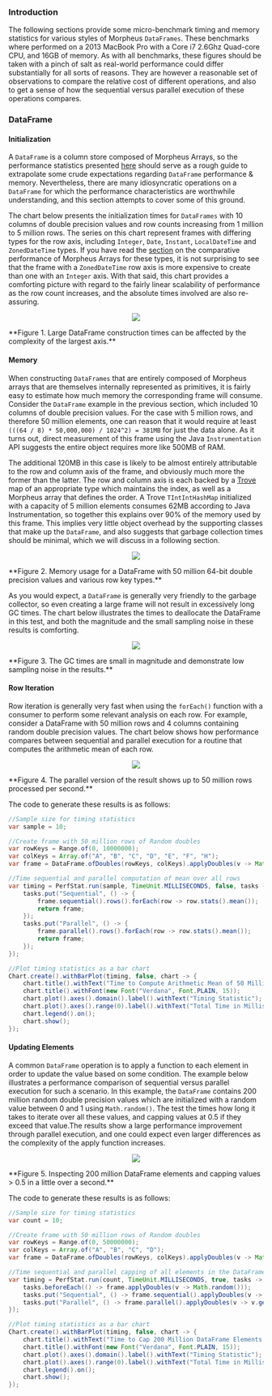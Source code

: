 ### Introduction

The following sections provide some micro-benchmark timing and memory statistics for various 
styles of Morpheus `DataFrames`. These benchmarks where performed on a 2013 MacBook Pro with a 
Core i7 2.6Ghz Quad-core CPU, and 16GB of memory. As with all benchmarks, these figures should 
be taken with a pinch of salt as real-world performance could differ substantially for all sorts 
of reasons. They are however a reasonable set of observations to compare the relative cost of 
different operations, and also to get a sense of how the sequential versus parallel execution 
of these operations compares.

### DataFrame
#### Initialization

A `DataFrame` is a column store composed of Morpheus Arrays, so the performance statistics presented
[here](https://www.d3xsystems.com/morpheus/array-perf) should serve as a rough guide to extrapolate some 
crude expectations regarding `DataFrame` performance & memory. Nevertheless, there are many idiosyncratic 
operations on a `DataFrame` for which the performance characteristics are worthwhile understanding, and 
this section attempts to cover some of this ground.

The chart below presents the initialization times for `DataFrames` with 10 columns of double precision
values and row counts increasing from 1 million to 5 million rows. The series on this chart represent 
frames with differing types for the row axis, including `Integer`, `Date`, `Instant`, `LocalDateTime` 
and `ZonedDateTime` types. If you have read the [section](https://www.d3xsystems.com/morpheus/array-perf) 
on the comparative performance of Morpheus Arrays for these types, it is not surprising to see that the 
frame with a `ZonedDateTime` row axis is more expensive to create than one with an `Integer` axis. With 
that said, this chart provides a comforting picture with regard to the fairly linear scalability of 
performance as the row count increases, and the absolute times involved are also re-assuring.

<p align="center">
    <img class="chart img-fluid" src="/images/morpheus/frame/data-frame-init-times.png"/>
</p>
**Figure 1. Large DataFrame construction times can be affected by the complexity of the largest axis.**

#### Memory

When constructing `DataFrames` that are entirely composed of Morpheus arrays that are themselves
internally represented as primitives, it is fairly easy to estimate how much memory the corresponding 
frame will consume. Consider the `DataFrame` example in the previous section, which included 10 columns
of double precision values. For the case with 5 million rows, and therefore 50 million elements, one 
can reason that it would require at least `(((64 / 8) * 50,000,000) / 1024^2) = 381MB` for just the 
data alone. As it turns out, direct measurement of this frame using the Java `Instrumentation` API 
suggests the entire object requires more like 500MB of RAM. 

The additional 120MB in this case is likely to be almost entirely attributable to the row and column 
axis of the frame, and obviously much more the former than the latter. The row and column axis is 
each backed by a [Trove](http://trove.starlight-systems.com/) map of an appropriate type which maintains 
the index, as well as a Morpheus array that defines the order. A Trove `TIntIntHashMap` initialized with 
a capacity of 5 million elements consumes 62MB according to Java Instrumentation, so together this 
explains over 90% of the memory used by this frame. This implies very little object overhead by the 
supporting classes that make up the `DataFrame`, and also suggests that garbage collection times 
should be minimal, which we will discuss in a following section.

<p align="center">
    <img class="chart img-fluid" src="/images/morpheus/frame/data-frame-memory.png"/>
</p>
**Figure 2. Memory usage for a DataFrame with 50 million 64-bit double precision values and various row key types.** 

As you would expect, a `DataFrame` is generally very friendly to the garbage collector, so even creating 
a large frame will not result in excessively long GC times. The chart below illustrates the times to 
deallocate the DataFrame in this test, and both the magnitude and the small sampling noise in these
results is comforting.

<p align="center">
    <img class="chart img-fluid" src="/images/morpheus/frame/data-frame-gc-times.png"/>
</p>
**Figure 3. The GC times are small in magnitude and demonstrate low sampling noise in the results.** 

#### Row Iteration

Row iteration is generally very fast when using the `forEach()` function with a consumer to perform 
some relevant analysis on each row. For example, consider a DataFrame with 50 million rows and 4 
columns containing random double precision values. The chart below shows how performance compares 
between sequential and parallel execution for a routine that computes the arithmetic mean of each row. 

<p align="center">
    <img class="chart img-fluid" src="/images/morpheus/frame/data-frame-row-iteration.png"/>
</p>
**Figure 4. The parallel version of the result shows up to 50 million rows processed per second.** 

The code to generate these results is as follows:

<?prettify?>
```java
//Sample size for timing statistics
var sample = 10;

//Create frame with 50 million rows of Random doubles
var rowKeys = Range.of(0, 10000000);
var colKeys = Array.of("A", "B", "C", "D", "E", "F", "H");
var frame = DataFrame.ofDoubles(rowKeys, colKeys).applyDoubles(v -> Math.random());

//Time sequential and parallel computation of mean over all rows
var timing = PerfStat.run(sample, TimeUnit.MILLISECONDS, false, tasks -> {
    tasks.put("Sequential", () -> {
        frame.sequential().rows().forEach(row -> row.stats().mean());
        return frame;
    });
    tasks.put("Parallel", () -> {
        frame.parallel().rows().forEach(row -> row.stats().mean());
        return frame;
    });
});

//Plot timing statistics as a bar chart
Chart.create().withBarPlot(timing, false, chart -> {
    chart.title().withText("Time to Compute Arithmetic Mean of 50 Million rows (Sample 10 times)");
    chart.title().withFont(new Font("Verdana", Font.PLAIN, 15));
    chart.plot().axes().domain().label().withText("Timing Statistic");
    chart.plot().axes().range(0).label().withText("Total Time in Milliseconds");
    chart.legend().on();
    chart.show();
});
```

#### Updating Elements

A common `DataFrame` operation is to apply a function to each element in order to update the value based on 
some condition. The example below illustrates a performance comparison of sequential versus parallel execution for
such a scenario. In this example, the `DataFrame` contains 200 million random double precision values which are
initialized with a random value between 0 and 1 using `Math.random()`. The test the times how long it takes
to iterate over all these values, and capping values at 0.5 if they exceed that value.The results show a large 
performance improvement through parallel execution, and one could expect even larger differences as the 
complexity of the apply function increases.

<p align="center">
    <img class="chart img-fluid" src="/images/morpheus/frame/data-frame-apply-doubles.png"/>
</p>
**Figure 5. Inspecting 200 million DataFrame elements and capping values > 0.5 in a little over a second.** 

The code to generate these results is as follows:

<?prettify?>
```java
//Sample size for timing statistics
var count = 10;

//Create frame with 50 million rows of Random doubles
var rowKeys = Range.of(0, 50000000);
var colKeys = Array.of("A", "B", "C", "D");
var frame = DataFrame.ofDoubles(rowKeys, colKeys).applyDoubles(v -> Math.random());

//Time sequential and parallel capping of all elements in the DataFrame
var timing = PerfStat.run(count, TimeUnit.MILLISECONDS, true, tasks -> {
    tasks.beforeEach(() -> frame.applyDoubles(v -> Math.random()));
    tasks.put("Sequential", () -> frame.sequential().applyDoubles(v -> v.getDouble() > 0.5 ? 0.5 : v.getDouble()));
    tasks.put("Parallel", () -> frame.parallel().applyDoubles(v -> v.getDouble() > 0.5 ? 0.5 : v.getDouble()));
});

//Plot timing statistics as a bar chart
Chart.create().withBarPlot(timing, false, chart -> {
    chart.title().withText("Time to Cap 200 Million DataFrame Elements (Sample 10 times)");
    chart.title().withFont(new Font("Verdana", Font.PLAIN, 15));
    chart.plot().axes().domain().label().withText("Timing Statistic");
    chart.plot().axes().range(0).label().withText("Total Time in Milliseconds");
    chart.legend().on();
    chart.show();
});
```